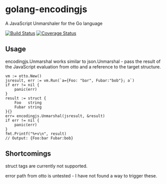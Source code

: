 # golang-encodingjs
A JavaScript Unmarshaler for the Go language

[![Build Status](https://travis-ci.org/martint17r/encodingjs.svg)](https://travis-ci.org/martint17r/encodingjs)
[![Coverage Status](https://coveralls.io/repos/martint17r/encodingjs/badge.svg)](https://coveralls.io/r/martint17r/encodingjs)

## Usage

encodingjs.Unmarshal works similar to json.Unmarshal - pass the result of the JavaScript
evaluation from otto and a reference to the target structure.

```
vm := otto.New()
jsresult, err := vm.Run(`a={Foo: "bar", Fubar:"bob"}; a`)
if err != nil {
	panic(err)
}
result := struct {
	Foo   string
	Fubar string
}{}
err= encodingjs.Unmarshal(jsresult, &result)
if err != nil {
	panic(err)
}
fmt.Printf("%+v\n", result)
// Output: {Foo:bar Fubar:bob}
```

## Shortcomings

struct tags are currently not supported.

error path from otto is untested - I have not found a way to trigger these.
